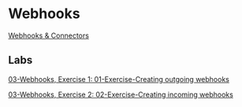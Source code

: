 # Webhooks

[Webhooks & Connectors](https://docs.microsoft.com/en-us/microsoftteams/platform/webhooks-and-connectors/what-are-webhooks-and-connectors)

## Labs

[03-Webhooks, Exercise 1: 01-Exercise-Creating outgoing webhooks](../../../Labs/4-Teams/03-Webhooks/01-Exercise-Creating%20outgoing%20webhooks.md)

[03-Webhooks, Exercise 2: 02-Exercise-Creating incoming webhooks](../../../Labs/4-Teams/03-Webhooks/02-Exercise-Creating%20incoming%20webhooks.md)

